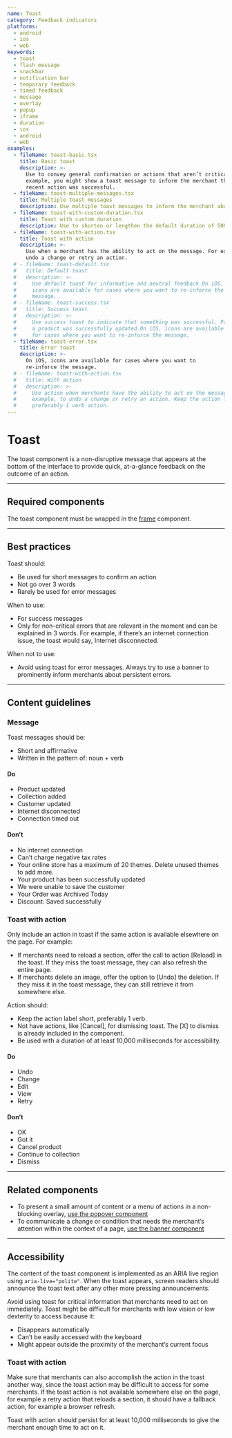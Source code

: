 ```yaml
---
name: Toast
category: Feedback indicators
platforms:
  - android
  - ios
  - web
keywords:
  - toast
  - flash message
  - snackbar
  - notification bar
  - temporary feedback
  - timed feedback
  - message
  - overlay
  - popup
  - iframe
  - duration
  - ios
  - android
  - web
examples:
  - fileName: toast-basic.tsx
    title: Basic toast
    description: >-
      Use to convey general confirmation or actions that aren’t critical. For
      example, you might show a toast message to inform the merchant that their
      recent action was successful.
  - fileName: toast-multiple-messages.tsx
    title: Multiple toast messages
    description: Use multiple toast messages to inform the merchant about distinct actions.
  - fileName: toast-with-custom-duration.tsx
    title: Toast with custom duration
    description: Use to shorten or lengthen the default duration of 5000 milliseconds.
  - fileName: toast-with-action.tsx
    title: Toast with action
    description: >-
      Use when a merchant has the ability to act on the message. For example, to
      undo a change or retry an action.
  # - fileName: toast-default.tsx
  #   title: Default toast
  #   description: >-
  #     Use default toast for informative and neutral feedback.On iOS,
  #     icons are available for cases where you want to re-inforce the
  #     message.
  # - fileName: toast-success.tsx
  #   title: Success toast
  #   description: >-
  #     Use success toast to indicate that something was successful. For example,
  #     a product was successfully updated.On iOS, icons are available
  #     for cases where you want to re-inforce the message.
  - fileName: toast-error.tsx
    title: Error toast
    description: >-
      On iOS, icons are available for cases where you want to
      re-inforce the message.
  # - fileName: toast-with-action.tsx
  #   title: With action
  #   description: >-
  #     Use action when merchants have the ability to act on the message. For
  #     example, to undo a change or retry an action. Keep the action label short,
  #     preferably 1 verb action.
---
```


# Toast

The toast component is a non-disruptive message that appears at the bottom of the interface to provide quick, at-a-glance feedback on the outcome of an action.

---

## Required components

The toast component must be wrapped in the [frame](https://polaris.shopify.com/components/frame) component.

---

## Best practices

Toast should:

- Be used for short messages to confirm an action
- Not go over 3 words
- Rarely be used for error messages

When to use:

- For success messages
- Only for non-critical errors that are relevant in the moment and can be explained in 3 words. For example, if there’s an internet connection issue, the toast would say, Internet disconnected.

When not to use:

- Avoid using toast for error messages. Always try to use a banner to prominently inform merchants about persistent errors.

---

## Content guidelines

### Message

Toast messages should be:

- Short and affirmative
- Written in the pattern of: noun + verb

<!-- usagelist -->

#### Do

- Product updated
- Collection added
- Customer updated
- Internet disconnected
- Connection timed out

#### Don’t

- No internet connection
- Can’t charge negative tax rates
- Your online store has a maximum of 20 themes. Delete unused themes to add more.
- Your product has been successfully updated
- We were unable to save the customer
- Your Order was Archived Today
- Discount: Saved successfully

<!-- end -->

### Toast with action

Only include an action in toast if the same action is available elsewhere on the page. For example:

- If merchants need to reload a section, offer the call to action [Reload] in the toast. If they miss the toast message, they can also refresh the entire page.
- If merchants delete an image, offer the option to [Undo] the deletion. If they miss it in the toast message, they can still retrieve it from somewhere else.

Action should:

- Keep the action label short, preferably 1 verb.
- Not have actions, like [Cancel], for dismissing toast. The [X] to dismiss is already included in the component.
- Be used with a duration of at least 10,000 milliseconds for accessibility.

<!-- usagelist -->

#### Do

- Undo
- Change
- Edit
- View
- Retry

#### Don’t

- OK
- Got it
- Cancel product
- Continue to collection
- Dismiss

<!-- end -->

---

## Related components

- To present a small amount of content or a menu of actions in a non-blocking overlay, [use the popover component](https://polaris.shopify.com/components/popover)
- To communicate a change or condition that needs the merchant’s attention within the context of a page, [use the banner component](https://polaris.shopify.com/components/banner)

---

## Accessibility

 <!-- content-for: web -->

The content of the toast component is implemented as an ARIA live region using `aria-live="polite"`. When the toast appears, screen readers should announce the toast text after any other more pressing announcements.

Avoid using toast for critical information that merchants need to act on immediately. Toast might be difficult for merchants with low vision or low dexterity to access because it:

- Disappears automatically
- Can’t be easily accessed with the keyboard
- Might appear outside the proximity of the merchant’s current focus

### Toast with action

Make sure that merchants can also accomplish the action in the toast another way, since the toast action may be difficult to access for some merchants. If the toast action is not available somewhere else on the page, for example a retry action that reloads a section, it should have a fallback action, for example a browser refresh.

Toast with action should persist for at least 10,000 milliseconds to give the merchant enough time to act on it.

 <!-- /content-for -->
